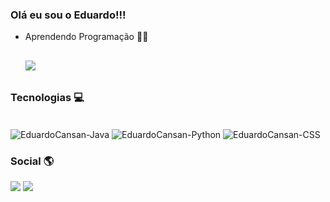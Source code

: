 ### Olá eu sou o Eduardo!!! 

- Aprendendo Programação 👋😁

  ##

  <picture>
  <source
    srcset="https://github-readme-stats.vercel.app/api?username=EduardoCansan&show_icons=true&theme=merko"
    media="(prefers-color-scheme: merko)"
  />
  <source
    srcset="https://github-readme-stats.vercel.app/api?username=EduardoCansan&show_icons=true"
    media="(prefers-color-scheme: dark), (prefers-color-scheme: merko)"
  />
  <img src="https://github-readme-stats.vercel.app/api?username=EduardoCansan&show_icons=true" />
</picture>

##

### Tecnologias 💻
  
<div style="display: inline_block"><br>
  <img align="center" alt="EduardoCansan-Java" height="30" width="40" src="https://cdn.jsdelivr.net/gh/devicons/devicon@latest/icons/java/java-original.svg" />
  <img align="center" alt="EduardoCansan-Python" height="30" width="40" src="https://cdn.jsdelivr.net/gh/devicons/devicon@latest/icons/python/python-original.svg" /
  <img align="center" alt="EduardoCansan-HTML" height="30" width="40" src="https://raw.githubusercontent.com/devicons/devicon/master/icons/html5/html5-original.svg" />
  <img align="center" alt="EduardoCansan-CSS" height="30" width="40" src="https://cdn.jsdelivr.net/gh/devicons/devicon@latest/icons/css3/css3-original.svg" />       
</div>


### Social 🌎

<div> 
   <a href="https://www.linkedin.com/in/eduardo-meirelles-menegat-cansan-a44403287/" target="_blank"><img src="https://img.shields.io/badge/-LinkedIn-%230077B5?style=for-the-badge&logo=linkedin&logoColor=white" target="_blank"></a>
  <a href = "mailto:eduardocansann@gmail.com"><img src="https://img.shields.io/badge/-Gmail-%23333?style=for-the-badge&logo=gmail&logoColor=white" target="_blank"></a>
</div>
